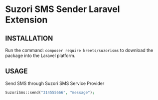 # Suzori SMS Sender Laravel Extension

## INSTALLATION

Run the command: `composer require kreets/suzorisms` to download the package into the Laravel platform.

## USAGE

Send SMS through Suzori SMS Service Provider

```php
SuzoriSms::send("314555666", "message");
```

